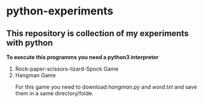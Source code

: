<h1>python-experiments</h1>
<h2>This repository is collection of my experiments with python</h2>

<p> <b>To execute this programms you need a python3 interpreter</b> </p>

<ol>
<li>Rock-paper-scissors-lizard-Spock Game</li>
<li>Hangman Game</li>
  <p>For this game you need to download <i>hangman.py</i> and <i>word.txt</i> and save them in a same directory/folde. </p>
</ol>

